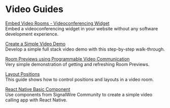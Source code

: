 # Video Guides

[Embed Video Rooms - Videoconferencing Widget](./Embed%20Video%20Rooms%20-%20Videoconferencing%20Widget)  
Embed a videoconferencing widget in your website without any software development experience.

[Create a Simple Video Demo](./Simple%20Video%20Demo)  
Develop a simple full stack video demo with this step-by-step walk-through.

[Room Previews using Programmable Video Communication](./Room%20Preview%20Demo)  
Very simple demonstration of getting and refreshing Room Previews.

[Layout Positions](./Layout-Positions)  
This guide shows how to control positions and layouts in a video room.

[React Native Basic Component](./React%20Native%20Basic)  
Use components from SignalWire Community to create a simple video calling app with React Native.
